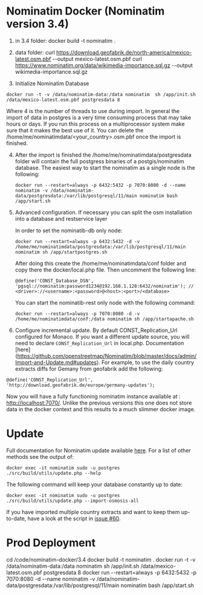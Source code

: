 # Nominatim Docker (Nominatim version 3.4)

1. in 3.4 folder: docker build -t nominatim .
  
2. data folder: curl https://download.geofabrik.de/north-america/mexico-latest.osm.pbf --output mexico-latest.osm.pbf
                curl  https://www.nominatim.org/data/wikimedia-importance.sql.gz --output wikimedia-importance.sql.gz

3. Initialize Nominatim Database
  ```
  docker run -t -v /data/nominatim-data:/data nominatim  sh /app/init.sh /data/mexico-latest.osm.pbf postgresdata 8
  ```
  Where 4 is the number of threads to use during import. In general the import of data in postgres is a very time consuming
  process that may take hours or days. If you run this process on a multiprocessor system make sure that it makes the best use
  of it. You can delete the /home/me/nominatimdata/<your_country>.osm.pbf once the import is finished.


4. After the import is finished the /home/me/nominatimdata/postgresdata folder will contain the full postgress binaries of
   a postgis/nominatim database. The easiest way to start the nominatim as a single node is the following:
   ```
   docker run --restart=always -p 6432:5432 -p 7070:8080 -d --name nominatim -v /data/nominatim-data/postgresdata:/var/lib/postgresql/11/main nominatim bash /app/start.sh

   ```

5. Advanced configuration. If necessary you can split the osm installation into a database and restservice layer

   In order to set the  nominatib-db only node:

   ```
   docker run --restart=always -p 6432:5432 -d -v /home/me/nominatimdata/postgresdata:/var/lib/postgresql/11/main nominatim sh /app/startpostgres.sh
   ```
   After doing this create the /home/me/nominatimdata/conf folder and copy there the docker/local.php file. Then uncomment the following line:

   ```
   @define('CONST_Database_DSN', 'pgsql://nominatim:password1234@192.168.1.128:6432/nominatim'); // <driver>://<username>:<password>@<host>:<port>/<database>
   ```

   You can start the  nominatib-rest only node with the following command:

   ```
   docker run --restart=always -p 7070:8080 -d -v /home/me/nominatimdata/conf:/data nominatim sh /app/startapache.sh
   ```

6. Configure incremental update. By default CONST_Replication_Url configured for Monaco.
If you want a different update source, you will need to declare `CONST_Replication_Url` in local.php. Documentation [here] (https://github.com/openstreetmap/Nominatim/blob/master/docs/admin/Import-and-Update.md#updates). For example, to use the daily country extracts diffs for Gemany from geofabrik add the following:
  ```
  @define('CONST_Replication_Url', 'http://download.geofabrik.de/europe/germany-updates');
  ```

  Now you will have a fully functioning nominatim instance available at : [http://localhost:7070/](http://localhost:7070). Unlike the previous versions
  this one does not store data in the docker context and this results to a much slimmer docker image.


# Update

Full documentation for Nominatim update available [here](https://github.com/openstreetmap/Nominatim/blob/master/docs/admin/Import-and-Update.md#updates). For a list of other methods see the output of:
  ```
  docker exec -it nominatim sudo -u postgres ./src/build/utils/update.php --help
  ```

The following command will keep your database constantly up to date:
  ```
  docker exec -it nominatim sudo -u postgres ./src/build/utils/update.php --import-osmosis-all
  ```
If you have imported multiple country extracts and want to keep them
up-to-date, have a look at the script in
[issue #60](https://github.com/openstreetmap/Nominatim/issues/60).


# Prod Deployment


cd /code/nominatim-docker/3.4
docker build -t nominatim .
docker run -t -v /data/nominatim-data:/data nominatim  sh /app/init.sh /data/mexico-latest.osm.pbf postgresdata 8
docker run --restart=always -p 6432:5432 -p 7070:8080 -d --name nominatim -v /data/nominatim-data/postgresdata:/var/lib/postgresql/11/main nominatim bash /app/start.sh
